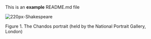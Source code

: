 This is an **example** README.md file

![220px-Shakespeare](figures/shakespeare_portrait.jpg)

Figure 1. The Chandos portrait (held by the National Portrait Gallery, London)